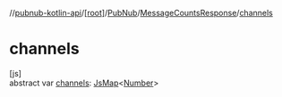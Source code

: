 //[pubnub-kotlin-api](../../../../index.md)/[[root]](../../index.md)/[PubNub](../index.md)/[MessageCountsResponse](index.md)/[channels](channels.md)

# channels

[js]\
abstract var [channels](channels.md): [JsMap](../../../../../../pubnub-kotlin/pubnub-kotlin-core-api/pubnub-kotlin-core-api/com.pubnub.kmp/-js-map/index.md)&lt;[Number](https://kotlinlang.org/api/latest/jvm/stdlib/kotlin-stdlib/kotlin/-number/index.html)&gt;

